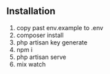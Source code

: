 
## Installation

1. copy past env.example to .env 
2. composer install
3. php artisan key generate   
4. npm i
5. php artisan serve
5. mix watch
